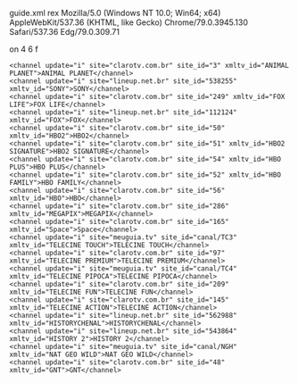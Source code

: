 

<?xml version="1.0"?>
<settings>
   
  <!-- for detailed info about the settings see http://webgrabplus.com/documentation/configuration/webgrabconfigxml 
  and http://webgrabplus.com/sites/default/files/downloads/Misc/Documented_Configuration_Files.zip -->
   
  <filename>guide.xml</filename>
  <mode></mode>
  <postprocess grab="y" run="n">rex</postprocess>
  <user-agent>Mozilla/5.0 (Windows NT 10.0; Win64; x64) AppleWebKit/537.36 (KHTML, like Gecko) Chrome/79.0.3945.130 Safari/537.36 Edg/79.0.309.71</user-agent>
  <!--<decryptkey site="site-name">decrypt_userkey</decryptkey>-->
  <!--<license wg-username="your webgrab+plus username" registered-email="your registered email address" password="your license password" />-->
  <logging>on</logging>
  <retry time-out="5">4</retry>
  <timespan>6</timespan>
  <update>f</update>
 
  <!--
            Replace the next dummy channel entry with the channels you want.
			You can look into the installed siteini.pack folder on your computer
  
            For the latest version,
            see http://webgrabplus.com/epg-channels for the available sites/channels
  -->
  
    <channel update="i" site="clarotv.com.br" site_id="3" xmltv_id="ANIMAL PLANET">ANIMAL PLANET</channel>
    <channel update="i" site="lineup.net.br" site_id="538255" xmltv_id="SONY">SONY</channel>
    <channel update="i" site="clarotv.com.br" site_id="249" xmltv_id="FOX LIFE">FOX LIFE</channel>
    <channel update="i" site="lineup.net.br" site_id="112124" xmltv_id="FOX">FOX</channel>
    <channel update="i" site="clarotv.com.br" site_id="50" xmltv_id="HBO2">HBO2</channel>
    <channel update="i" site="clarotv.com.br" site_id="51" xmltv_id="HBO2 SIGNATURE">HBO2 SIGNATURE</channel>
	<channel update="i" site="clarotv.com.br" site_id="54" xmltv_id="HBO PLUS">HBO PLUS</channel>
    <channel update="i" site="clarotv.com.br" site_id="52" xmltv_id="HBO FAMILY">HBO FAMILY</channel>
    <channel update="i" site="clarotv.com.br" site_id="56" xmltv_id="HBO">HBO</channel>
	<channel update="i" site="clarotv.com.br" site_id="286" xmltv_id="MEGAPIX">MEGAPIX</channel>
	<channel update="i" site="clarotv.com.br" site_id="165" xmltv_id="Space">Space</channel>
	<channel update="i" site="meuguia.tv" site_id="canal/TC3" xmltv_id="TELECINE TOUCH">TELECINE TOUCH</channel>
	<channel update="i" site="clarotv.com.br" site_id="97" xmltv_id="TELECINE PREMIUM">TELECINE PREMIUM</channel>
	<channel update="i" site="meuguia.tv" site_id="canal/TC4" xmltv_id="TELECINE PIPOCA">TELECINE PIPOCA</channel>
	<channel update="i" site="clarotv.com.br" site_id="209" xmltv_id="TELECINE FUN">TELECINE FUN</channel>
	<channel update="i" site="clarotv.com.br" site_id="145" xmltv_id="TELECINE ACTION">TELECINE ACTION</channel>
	<channel update="i" site="lineup.net.br" site_id="562988" xmltv_id="HISTORYCHENAL">HISTORYCHENAL</channel>
    <channel update="i" site="lineup.net.br" site_id="543864" xmltv_id="HISTORY 2">HISTORY 2</channel>
	<channel update="i" site="meuguia.tv" site_id="canal/NGH" xmltv_id="NAT GEO WILD">NAT GEO WILD</channel>
	<channel update="i" site="clarotv.com.br" site_id="48" xmltv_id="GNT">GNT</channel>
	 
</settings>
